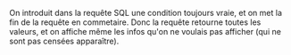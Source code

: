 On introduit dans la requête SQL une condition toujours vraie, et on met la fin de la requête en commetaire. Donc la requête retourne toutes les valeurs, et on affiche même les infos qu'on ne voulais pas afficher (qui ne sont pas censées apparaître).